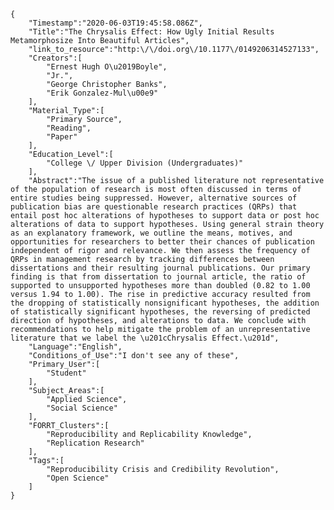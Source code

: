 
    {
        "Timestamp":"2020-06-03T19:45:58.086Z",
        "Title":"The Chrysalis Effect: How Ugly Initial Results Metamorphosize Into Beautiful Articles",
        "link_to_resource":"http:\/\/doi.org\/10.1177\/0149206314527133",
        "Creators":[
            "Ernest Hugh O\u2019Boyle",
            "Jr.",
            "George Christopher Banks",
            "Erik Gonzalez-Mul\u00e9"
        ],
        "Material_Type":[
            "Primary Source",
            "Reading",
            "Paper"
        ],
        "Education_Level":[
            "College \/ Upper Division (Undergraduates)"
        ],
        "Abstract":"The issue of a published literature not representative of the population of research is most often discussed in terms of entire studies being suppressed. However, alternative sources of publication bias are questionable research practices (QRPs) that entail post hoc alterations of hypotheses to support data or post hoc alterations of data to support hypotheses. Using general strain theory as an explanatory framework, we outline the means, motives, and opportunities for researchers to better their chances of publication independent of rigor and relevance. We then assess the frequency of QRPs in management research by tracking differences between dissertations and their resulting journal publications. Our primary finding is that from dissertation to journal article, the ratio of supported to unsupported hypotheses more than doubled (0.82 to 1.00 versus 1.94 to 1.00). The rise in predictive accuracy resulted from the dropping of statistically nonsignificant hypotheses, the addition of statistically significant hypotheses, the reversing of predicted direction of hypotheses, and alterations to data. We conclude with recommendations to help mitigate the problem of an unrepresentative literature that we label the \u201cChrysalis Effect.\u201d",
        "Language":"English",
        "Conditions_of_Use":"I don't see any of these",
        "Primary_User":[
            "Student"
        ],
        "Subject_Areas":[
            "Applied Science",
            "Social Science"
        ],
        "FORRT_Clusters":[
            "Reproducibility and Replicability Knowledge",
            "Replication Research"
        ],
        "Tags":[
            "Reproducibility Crisis and Credibility Revolution",
            "Open Science"
        ]
    }
